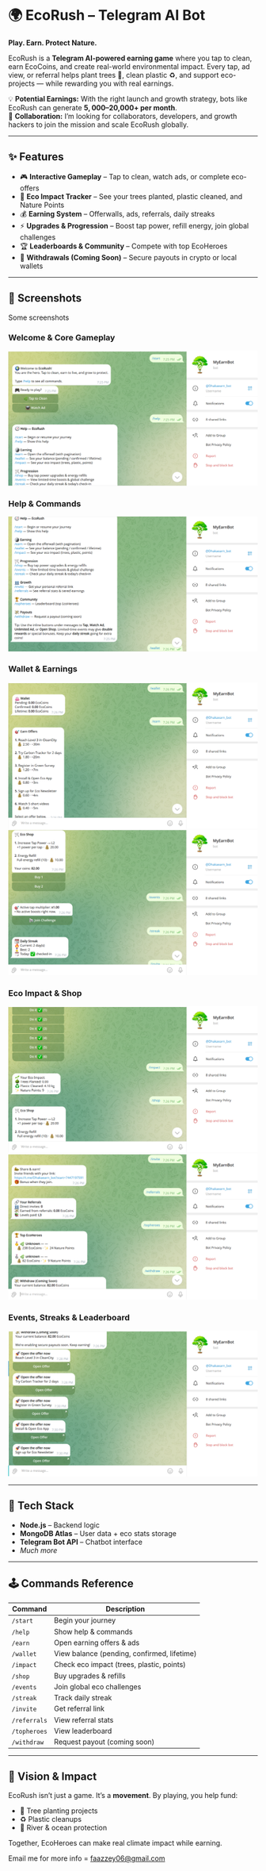 # 🌍 EcoRush – Telegram AI Bot  
**Play. Earn. Protect Nature.**  

EcoRush is a **Telegram AI-powered earning game** where you tap to clean, earn EcoCoins, and create real-world environmental impact. Every tap, ad view, or referral helps plant trees 🌳, clean plastic ♻️, and support eco-projects — while rewarding you with real earnings.  

💡 **Potential Earnings:** With the right launch and growth strategy, bots like EcoRush can generate **$5,000–$20,000+ per month**.  
🤝 **Collaboration:** I’m looking for collaborators, developers, and growth hackers to join the mission and scale EcoRush globally.  

---

## ✨ Features
- 🎮 **Interactive Gameplay** – Tap to clean, watch ads, or complete eco-offers  
- 🌱 **Eco Impact Tracker** – See your trees planted, plastic cleaned, and Nature Points  
- 💰 **Earning System** – Offerwalls, ads, referrals, daily streaks  
- ⚡ **Upgrades & Progression** – Boost tap power, refill energy, join global challenges  
- 🏆 **Leaderboards & Community** – Compete with top EcoHeroes  
- 💸 **Withdrawals (Coming Soon)** – Secure payouts in crypto or local wallets  

---

## 📸 Screenshots  

Some screenshots  

### Welcome & Core Gameplay  
![Welcome Screen](./screenshots/Screenshot%202025-09-15%20155240.png)  

### Help & Commands  
![Help Commands](./screenshots/Screenshot%202025-09-15%20155319.png)  

### Wallet & Earnings  
![Wallet](./screenshots/Screenshot%202025-09-15%20155414.png)  
![Earn Offers](./screenshots/Screenshot%202025-09-15%20155507.png)  

### Eco Impact & Shop  
![Impact](./screenshots/Screenshot%202025-09-15%20155439.png)  
![Shop](./screenshots/Screenshot%202025-09-15%20155527.png)  

### Events, Streaks & Leaderboard  
![Events & Streak](./screenshots/Screenshot%202025-09-15%20155544.png)  

---

## 🔧 Tech Stack
- **Node.js** – Backend logic  
- **MongoDB Atlas** – User data + eco stats storage  
- **Telegram Bot API** – Chatbot interface  
- *Much more*
---


## 🕹 Commands Reference

| Command       | Description |
|---------------|-------------|
| `/start`      | Begin your journey |
| `/help`       | Show help & commands |
| `/earn`       | Open earning offers & ads |
| `/wallet`     | View balance (pending, confirmed, lifetime) |
| `/impact`     | Check eco impact (trees, plastic, points) |
| `/shop`       | Buy upgrades & refills |
| `/events`     | Join global eco challenges |
| `/streak`     | Track daily streak |
| `/invite`     | Get referral link |
| `/referrals`  | View referral stats |
| `/topheroes`  | View leaderboard |
| `/withdraw`   | Request payout (coming soon) |

---

## 🌱 Vision & Impact
EcoRush isn’t just a game. It’s a **movement**. By playing, you help fund:  
- 🌳 Tree planting projects  
- ♻️ Plastic cleanups  
- 🌊 River & ocean protection  

Together, EcoHeroes can make real climate impact while earning.  

Email me for more info = faazzey06@gmail.com
